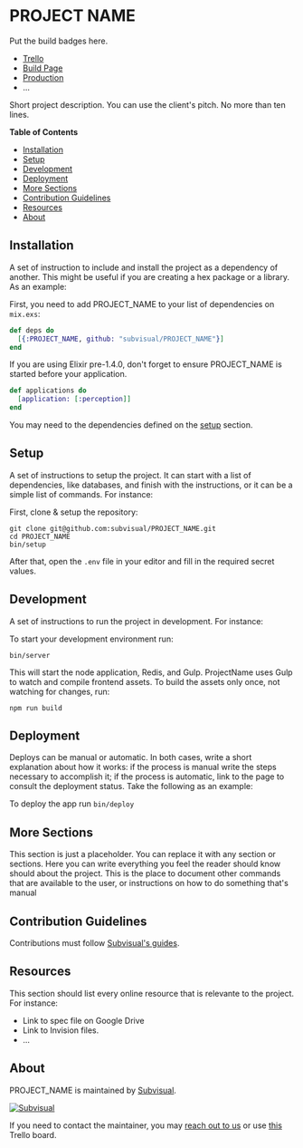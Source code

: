 [trello]: https://trello.com/whatever
[build-page]: https://semaphore.com/whatever
[production]: https://link.to.production/

PROJECT NAME
============

Put the build badges here.

* [Trello][trello]
* [Build Page][build-page]
* [Production][production]
* ...

Short project description. You can use the client's pitch. No more than ten lines.

**Table of Contents**

* [Installation](#installation)
* [Setup](#setup)
* [Development](#development)
* [Deployment](#deployment)
* [More Sections](#more-sections)
* [Contribution Guidelines](#contribution-guidelines)
* [Resources](#resources)
* [About](#about)

Installation
------------

A set of instruction to include and install the project as a dependency of
another. This might be useful if you are creating a hex package or a library.
As an example:

First, you need to add PROJECT_NAME to your list of dependencies on `mix.exs`:


```elixir
def deps do
  [{:PROJECT_NAME, github: "subvisual/PROJECT_NAME"}]
end
```

If you are using Elixir pre-1.4.0, don't forget to ensure PROJECT_NAME is
started before your application.

```elixir
def applications do
  [application: [:perception]]
end
```

You may need to the dependencies defined on the [setup](#setup) section.

Setup
-----

A set of instructions to setup the project. It can start with a list of dependencies, like databases, and finish with the instructions, or it can be a simple list of commands. For instance:

First, clone & setup the repository:

```
git clone git@github.com:subvisual/PROJECT_NAME.git
cd PROJECT_NAME
bin/setup
```

After that, open the `.env` file in your editor and fill in the required secret values.

Development
-----------

A set of instructions to run the project in development. For instance:

To start your development environment run:

```
bin/server
```

This will start the node application, Redis, and Gulp.
ProjectName uses Gulp to watch and compile frontend assets.
To build the assets only once, not watching for changes, run:

```
npm run build
```

Deployment
----------

Deploys can be manual or automatic. In both cases, write a short explanation about how it works: if the process is manual write the steps necessary to accomplish it; if the process is automatic, link to the page to consult the deployment status. Take the following as an example:

To deploy the app run `bin/deploy`

More Sections
-------------

This section is just a placeholder. You can replace it with any section or sections. Here you can write everything you feel the reader should know should about the project. This is the place to document other commands that are available to the user, or instructions on how to do something that's manual

Contribution Guidelines
-----------------------

Contributions must follow [Subvisual's guides](https://github.com/subvisual/guides).

Resources
---------

This section should list every online resource that is relevante to the project. For instance:

* Link to spec file on Google Drive
* Link to Invision files.
* ...

About
-----

PROJECT_NAME is maintained by [Subvisual](http://subvisual.com).

[![Subvisual](https://raw.githubusercontent.com/subvisual/guides/master/github/templates/logos/logo@8x.png)](http://subvisual.com)

If you need to contact the maintainer, you may <a href="mailto:contact@subvisual.com">reach out to us</a> or use [this](https://trello.com/b/svB6ZSce/areas-of-responsability-dris) Trello board.

